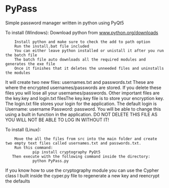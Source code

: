 # PyPass
Simple password manager written in python using PyQt5




To install (Windows):
 Download python from www.python.org/downloads
        
        Install python and make sure to check the add to path option
        Run the install.bat file included
        You can either leave python installed or unistall it after you run the batch file
        The batch file auto downloads all the required modules and generates the exe file
        Once it finishes that it deletes the unneeded files and uninstalls the modules
        
It will create two new files: usernames.txt and passwords.txt
These are where the encrypted usernames/passwords are stored.
If you delete these files you will lose all your usernames/passwords.
Other important files are the key.key and login.txt filesThe key.key file is to store your encryption key.
The login.txt file stores your login for the application.
The default login is Username: username Password: password.
You will be able to change this using a built in function in the application.
DO NOT DELETE THIS FILE AS YOU WILL NOT BE ABLE TO LOG IN WITHOUT IT!

To install (Linux):
        
        Move the all the files from src into the main folder and create two empty text files called usernames.txt and passwords.txt.
        Run this command:
                pip install cryptography PyQt5
       Then execute with the following command inside the directory:
                python PyPass.py
If you know how to use the cryptography module you can use the Cypher class I built inside the cyper.py file to regenerate a new key and reencrypt the defaults
